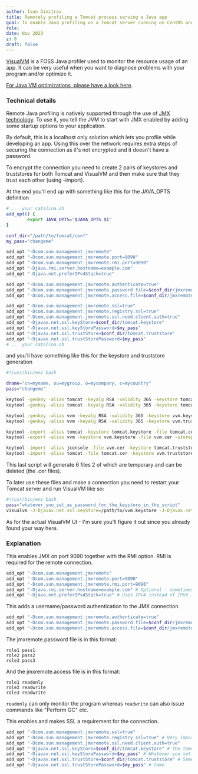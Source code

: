 ```yaml
---
author: Ivan Dimitrov
title: Remotely profiling a Tomcat process serving a Java app
goal: To enable Java profiling on a Tomcat server running on CentOS and then optimize the process using VM options.
role:
date: Nov 2023
z: 8
draft: false
---
```


[VisualVM](https://visualvm.github.io/) is a FOSS Java profiler used to monitor the resource usage of an app. It can be very useful when you want to diagnose problems with your
program and/or optimize it.

[For Java VM optimizations, please have a look here](https://stackoverflow.com/questions/564039/jvm-performance-tuning-for-large-applications).

### Technical details

Remote Java profiling is natively supported through the use of [JMX technology](https://docs.oracle.com/javase/8/docs/technotes/guides/management/agent.html). To use it, you tell
the JVM to start with JMX enabled by adding some startup options to your application.

By default, this is a localhost only solution which lets you profile while developing an app. Using this over the network requires extra steps of securing the connection as it's
not encrypted and it doesn't have a password.

To encrypt the connection you need to create 2 pairs of keystores and truststores for both Tomcat and VisualVM and then make sure that they trust each other (using -import).

At the end you'll end up with something like this for the JAVA_OPTS definition

```bash
# ... your catalina.sh
add_opt() {
        export JAVA_OPTS="$JAVA_OPTS $1"
}

conf_dir="/path/to/tomcat/conf"
my_pass="changeme"

add_opt "-Dcom.sun.management.jmxremote"
add_opt "-Dcom.sun.management.jmxremote.port=9090"
add_opt "-Dcom.sun.management.jmxremote.rmi.port=9090"
add_opt "-Djava.rmi.server.hostname=example.com"
add_opt "-Djava.net.preferIPv4Stack=true"

add_opt "-Dcom.sun.management.jmxremote.authenticate=true"
add_opt "-Dcom.sun.management.jmxremote.password.file=$conf_dir/jmxremote.password"
add_opt "-Dcom.sun.management.jmxremote.access.file=$conf_dir/jmxremote.access"

add_opt "-Dcom.sun.management.jmxremote.ssl=true"
add_opt "-Dcom.sun.management.jmxremote.registry.ssl=true"
add_opt "-Dcom.sun.management.jmxremote.ssl.need.client.auth=true"
add_opt "-Djavax.net.ssl.keyStore=$conf_dir/tomcat.keystore"
add_opt "-Djavax.net.ssl.keyStorePassword=$my_pass"
add_opt "-Djavax.net.ssl.trustStore=$conf_dir/tomcat.truststore"
add_opt "-Djavax.net.ssl.trustStorePassword=$my_pass"
# ... your catalina.sh
```

and you'll have something like this for the keystore and truststore generation

```bash
#!/usr/bin/env bash

dname="cn=myname, ou=mygroup, o=mycompany, c=mycountry"
pass="changeme"

keytool -genkey -alias tomcat -keyalg RSA -validity 365 -keystore tomcat.keystore -storepass "$pass" -keypass "$pass" -dname "$dname"
keytool -genkey -alias tomcat -keyalg RSA -validity 365 -keystore tomcat.truststore -storepass "$pass" -keypass "$pass" -dname "$dname"

keytool -genkey -alias vvm -keyalg RSA -validity 365 -keystore vvm.keystore -storepass "$pass" -keypass "$pass" -dname "$dname"
keytool -genkey -alias vvm -keyalg RSA -validity 365 -keystore vvm.truststore -storepass "$pass" -keypass "$pass" -dname "$dname"

keytool -export -alias tomcat -keystore tomcat.keystore -file tomcat.cer -storepass "$pass"
keytool -export -alias vvm -keystore vvm.keystore -file vvm.cer -storepass "$pass"

keytool -import -alias jconsole -file vvm.cer -keystore tomcat.truststore -storepass "$pass" -noprompt
keytool -import -alias tomcat -file tomcat.cer -keystore vvm.truststore -storepass "$pass" -noprompt
```

This last script will generate 6 files 2 of which are temporary and can be deleted (the .cer files).

To later use these files and make a connection you need to restart your Tomcat server and run VisualVM like so:

```bash
#!/usr/bin/env bash
pass="whatever_you_set_as_password_for_the_keystore_in_the_script"
visualvm -J-Djavax.net.ssl.keyStore=/path/to/vvm.keystore -J-Djavax.net.ssl.keyStorePassword=$pass -J-Djavax.net.ssl.trustStore=/path/to/vvm.truststore -J-Djavax.net.ssl.trustStorePassword=$pass
```

As for the actual VisualVM UI - I'm sure you'll figure it out since you already found your way here.

### Explanation

This enables JMX on port 9090 together with the RMI option. RMI is required for the remote connection.

```bash
add_opt "-Dcom.sun.management.jmxremote"
add_opt "-Dcom.sun.management.jmxremote.port=9090"
add_opt "-Dcom.sun.management.jmxremote.rmi.port=9090"
add_opt "-Djava.rmi.server.hostname=example.com" # Optional - sometimes it works without this and sometimes it doesn't
add_opt "-Djava.net.preferIPv4Stack=true" # Uses IPv4 instead of IPv6
```

This adds a username/password authentication to the JMX connection.

```bash
add_opt "-Dcom.sun.management.jmxremote.authenticate=true"
add_opt "-Dcom.sun.management.jmxremote.password.file=$conf_dir/jmxremote.password"
add_opt "-Dcom.sun.management.jmxremote.access.file=$conf_dir/jmxremote.access"
```

The jmxremote.password file is in this format:

```
role1 pass1
role2 pass2
role3 pass3
```

And the jmxremote.access file is in this format:

```
role1 readonly
role2 readwrite
role3 readwrite
```

`readonly` can only monitor the program whereas `readwrite` can also issue commands like "Perform GC" etc.

This enables and makes SSL a requirement for the connection.

```bash
add_opt "-Dcom.sun.management.jmxremote.ssl=true"
add_opt "-Dcom.sun.management.jmxremote.registry.ssl=true" # Very important line - doesn't work without it. Don't know why.
add_opt "-Dcom.sun.management.jmxremote.ssl.need.client.auth=true"
add_opt "-Djavax.net.ssl.keyStore=$conf_dir/tomcat.keystore" # The tomcat.keystore file generated through the script above.
add_opt "-Djavax.net.ssl.keyStorePassword=$my_pass" # Whatever you set the keystore password to in the script.
add_opt "-Djavax.net.ssl.trustStore=$conf_dir/tomcat.truststore" # Same but truststore
add_opt "-Djavax.net.ssl.trustStorePassword=$my_pass" # Same
```
